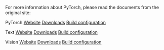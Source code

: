 For more information about PyTorch, please read the documents from the original site:

PyTorch
[Website](https://pytorch.org/)
[Downloads](https://github.com/pytorch/pytorch)
[Build configuration](https://github.com/pytorch/pytorch#installation)

Text
[Website](https://github.com/pytorch/text)
[Downloads](https://github.com/pytorch/text)
[Build configuration](https://github.com/pytorch/text/blob/main/README.rst)


Vision
[Website](https://github.com/pytorch/vision)
[Downloads](https://github.com/pytorch/vision)
[Build configuration](https://github.com/pytorch/vision/blob/main/README.rst)


